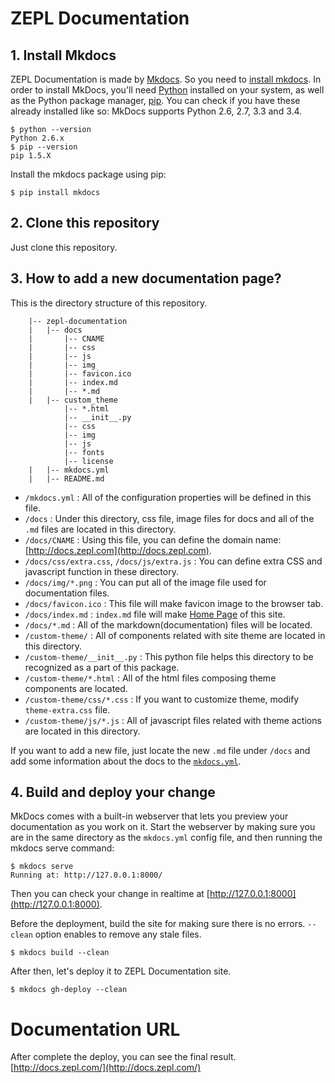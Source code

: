 # ZEPL Documentation

## 1. Install Mkdocs
ZEPL Documentation is made by [Mkdocs](http://www.mkdocs.org/). So you need to [install mkdocs](http://www.mkdocs.org/#installation). In order to install MkDocs, you'll need [Python](https://www.python.org/) installed on your system, as well as the Python package manager, [pip](https://pip.pypa.io/en/stable/). You can check if you have these already installed like so:  MkDocs supports Python 2.6, 2.7, 3.3 and 3.4.

```
$ python --version
Python 2.6.x
$ pip --version
pip 1.5.X
```

Install the mkdocs package using pip:

```
$ pip install mkdocs
```

## 2. Clone this repository
Just clone this repository.

## 3. How to add a new documentation page?
This is the directory structure of this repository.

```
    |-- zepl-documentation
    |   |-- docs
    |       |-- CNAME
    |       |-- css
    |       |-- js
    |       |-- img
    |       |-- favicon.ico
    |       |-- index.md
    |       |-- *.md
    |   |-- custom_theme
            |-- *.html
            |-- __init__.py
            |-- css
            |-- img
            |-- js
            |-- fonts
            |-- license
    |   |-- mkdocs.yml
    |   |-- README.md

```

* `/mkdocs.yml` : All of the configuration properties will be defined in this file.
* `/docs` : Under this directory, css file, image files for docs and all of the `.md` files are located in this directory.
* `/docs/CNAME` : Using this file, you can define the domain name: [http://docs.zepl.com](http://docs.zepl.com).
* `/docs/css/extra.css`, `/docs/js/extra.js` : You can define extra CSS and javascript function in these directory.
* `/docs/img/*.png` : You can put all of the image file used for documentation files.
* `/docs/favicon.ico` : This file will make favicon image to the browser tab. 
* `/docs/index.md` : `index.md` file will make [Home Page](http://docs.zepl.com/) of this site.
* `/docs/*.md` : All of the markdown(documentation) files will be located.
* `/custom-theme/` : All of components related with site theme are located in this directory.  
* `/custom-theme/__init__.py` : This python file helps this directory to be recognized as a part of this package.
* `/custom-theme/*.html` : All of the html files composing theme components are located.
* `/custom-theme/css/*.css` : If you want to customize theme, modify `theme-extra.css` file.
* `/custom-theme/js/*.js` : All of javascript files related with theme actions are located in this directory.

If you want to add a new file, just locate the new `.md` file under `/docs` and add some information about the docs to the <code>[mkdocs.yml](https://github.com/ZEPL/zepl-documentation/blob/master/mkdocs.yml)</code>. 

## 4. Build and deploy your change

MkDocs comes with a built-in webserver that lets you preview your documentation as you work on it. Start the webserver by making sure you are in the same directory as the `mkdocs.yml` config file, and then running the mkdocs serve command:

```
$ mkdocs serve
Running at: http://127.0.0.1:8000/
```
Then you can check your change in realtime at [http://127.0.0.1:8000](http://127.0.0.1:8000).

Before the deployment, build the site for making sure there is no errors. `--clean` option enables to remove any stale files.

```
$ mkdocs build --clean
```

After then, let's deploy it to ZEPL Documentation site.

```
$ mkdocs gh-deploy --clean
```

# Documentation URL
After complete the deploy, you can see the final result.
[http://docs.zepl.com/](http://docs.zepl.com/) 
